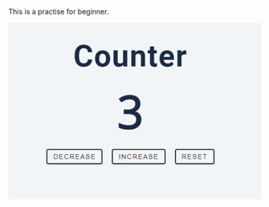 This is a practise for beginner. 

![image](https://github.com/Huimin66/Progress/blob/master/html%2C%20css%2C%20javascript%20project/counter/images/readme.PNG)
